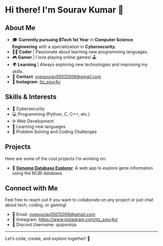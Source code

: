 # Hi there! I'm Sourav Kumar 👋

## About Me

- 🎓 **Currently pursuing BTech 1st Year** in **Computer Science Engineering** with a specialization in **Cybersecurity**.
- 🧑‍💻 **Coder** | Passionate about learning new programming languages.
- 🎮 **Gamer** | I love playing online games! 🕹️
- 🌍 **Learning** | Always exploring new technologies and improving my skills.
- 📧 **Contact**: [oyesourav05012006@gmail.com](mailto:oyesourav05012006@gmail.com)
- 📸 **Instagram**: [itz_sour4v](https://www.instagram.com/itz_sour4v/)

## Skills & Interests
- 🔐 Cybersecurity
- 💻 Programming (Python, C, C++, etc.)
- 🌐 Web Development
- 💬 Learning new languages
- 🧩 Problem Solving and Coding Challenges

## Projects

Here are some of the cool projects I’m working on:
- 🔧 **[Genome Database Explorer](#)**: A web app to explore gene information using the NCBI database.

## Connect with Me

Feel free to reach out if you want to collaborate on any project or just chat about tech, coding, or gaming!

- 📧 Email: oyesourav05012006@gmail.com
- 📸 Instagram: https://www.instagram.com/itz_sour4v/
- 💬 Discord Username: quipxninja

---

Let’s code, create, and explore together! 🚀
